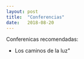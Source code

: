 ```yaml
---
layout: post
title:  "Conferencias"
date:   2018-08-20
---
```


Conferenicas recomendadas:

* Los caminos de la luz" 
